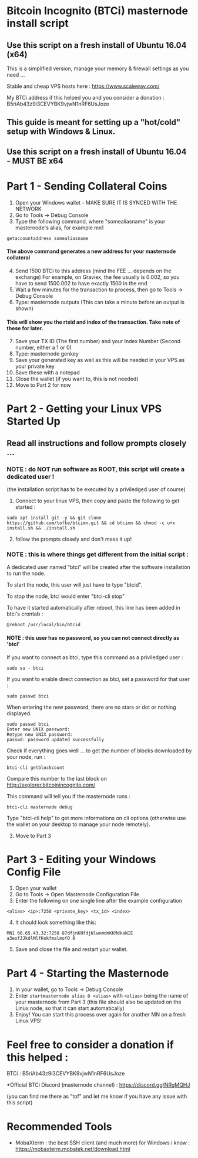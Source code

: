 # Bitcoin Incognito (BTCi) masternode install script
## Use this script on a fresh install of Ubuntu 16.04 (x64)
This is a simplified version, manage your memory & firewall settings as you need ...

Stable and cheap VPS hosts here : https://www.scaleway.com/

My BTCi address if this helped you and you consider a donation : B5riAb43z9i3CEVYBK9vjwN1nRF6UsJoze 

## This guide is meant for setting up a "hot/cold" setup with Windows & Linux.

## Use this script on a fresh install of Ubuntu 16.04 - MUST BE x64

# Part 1 - Sending Collateral Coins

1. Open your Windows wallet - MAKE SURE IT IS SYNCED WITH THE NETWORK
2. Go to Tools -> Debug Console
3. Type the following command, where "somealiasname" is your masternode's alias, for example mn1
```
getaccountaddress somealiasname 
```
#### The above command generates a new address for your masternode collateral
4. Send 1500 BTCi to this address (mind the FEE ... depends on the exchange)
   For example, on Graviex, the fee usually is 0.002, so you have to send 1500.002 to have exactly 1500 in the end
5. Wait a few minutes for the transaction to process, then go to Tools -> Debug Console
6. Type: masternode outputs (This can take a minute before an output is shown)
#### This will show you the rtxid and index of the transaction. Take note of these for later.
7. Save your TX ID (The first number) and your Index Number (Second number, either a 1 or 0)
8. Type: masternode genkey
9. Save your generated key as well as this will be needed in your VPS as your private key
10. Save these with a notepad 
11. Close the wallet (if you want to, this is not needed)
12. Move to Part 2 for now

# Part 2 - Getting your Linux VPS Started Up 
## Read all instructions and follow prompts closely ...
### NOTE : do NOT run software as ROOT, this script will create a dedicated user !
(the installation script has to be executed by a priviledged user of course)

1. Connect to your linux VPS, then copy and paste the following to get started :
```
sudo apt install git -y && git clone https://github.com/tofke/btcimn.git && cd btcimn && chmod -c u+x install.sh && ./install.sh
```
2. follow the prompts closely and don't mess it up!
### NOTE : this is where things get different from the initial script :
A dedicated user named "btci" will be created after the software installation to run the node.

To start the node, this user will just have to type "btcid".

To stop the node, btci would enter "btci-cli stop"

To have it started automatically after reboot, this line has been added in btci's crontab : 
```
@reboot /usr/local/bin/btcid
```
#### NOTE : this user has no password, so you can not connect directly as 'btci'
If you want to connect as btci, type this command as a priviledged user : 
```
sudo su - btci
```
If you want to enable direct connection as btci, set a password for that user : 
```
sudo passwd btci
```
When entering the new password, there are no stars or dot or nothing displayed.
```
sudo passwd btci
Enter new UNIX password:
Retype new UNIX password:
passwd: password updated successfully
```
Check if everything goes well ... to get the number of blocks downloaded by your node, run : 
```
btci-cli getblockcount
```
Compare this number to the last block on http://explorer.bitcoinincognito.com/

This command will tell you if the masternode runs : 
```
btci-cli masternode debug
```
Type "btci-cli help" to get more informations on cli options (otherwise use the wallet on your desktop to manage your node remotely).

3. Move to Part 3

# Part 3 - Editing your Windows Config File

1. Open your wallet
2. Go to Tools -> Open Masternode Configuration File
3. Enter the following on one single line after the example configuration
```
<alias> <ip>:7250 <private_key> <tx_id> <index>
```
4. It should look something like this:
``` 
MN1 66.65.43.32:7250 87dfjnKNfdjNlwomdmKKMdkaNIE a3eofJJkdlMlfKokfmalmofO 0
```
5. Save and close the file and restart your wallet.

# Part 4 - Starting the Masternode

1. In your wallet, go to Tools -> Debug Console
2. Enter ```startmasternode alias 0 <alias>``` with ```<alias>``` being the name of your masternode from Part 3
(this file should also be updated on the Linux node, so that it can start automatically)
3. Enjoy!  You can start this process over again for another MN on a fresh Linux VPS!

# Feel free to consider a donation if this helped : 
BTCi : B5riAb43z9i3CEVYBK9vjwN1nRF6UsJoze

*Official BTCi Discord (masternode channel) : https://discord.gg/NRgMQHJ

(you can find me there as "tof" and let me know if you have any issue with this script)

# Recommended Tools

- MobaXterm : the best SSH client (and much more) for Windows i know : https://mobaxterm.mobatek.net/download.html

